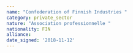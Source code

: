 ```yaml
---
name: "Confederation of Finnish Industries "
category: private_sector
nature: "Association professionnelle "
nationality: FIN
alliance: 
date_signed: '2018-11-12'
---
```

    